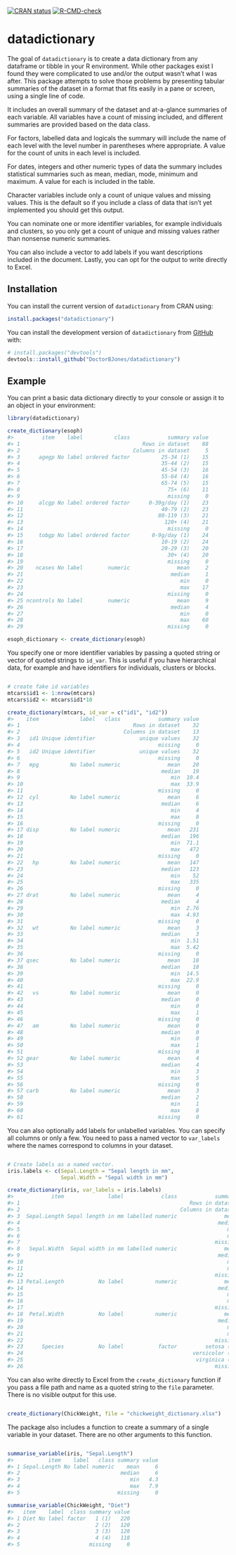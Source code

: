 
<!-- badges: start --> 
[![CRAN status](https://www.r-pkg.org/badges/version/datadictionary)](https://cran.r-project.org/package=datadictionary)
[![R-CMD-check](https://github.com/DoctorBJones/datadictionary/actions/workflows/R-CMD-check.yaml/badge.svg)](https://github.com/DoctorBJones/datadictionary/actions/workflows/R-CMD-check.yaml)
<!-- badges: end -->

# datadictionary

The goal of `datadictionary` is to create a data dictionary from any
dataframe or tibble in your R environment. While other packages exist I
found they were complicated to use and/or the output wasn’t what I was
after. This package attempts to solve those problems by presenting
tabular summaries of the dataset in a format that fits easily in a pane
or screen, using a single line of code.

It includes an overall summary of the dataset and at-a-glance summaries
of each variable. All variables have a count of missing included, and
different summaries are provided based on the data class.

For factors, labelled data and logicals the summary will include the
name of each level with the level number in parentheses where
appropriate. A value for the count of units in each level is included.

For dates, integers and other numeric types of data the summary includes
statistical summaries such as mean, median, mode, minimum and maximum. A
value for each is included in the table.

Character variables include only a count of unique values and missing
values. This is the default so if you include a class of data that isn’t
yet implemented you should get this output.

You can nominate one or more identifier variables, for example
individuals and clusters, so you only get a count of unique and missing
values rather than nonsense numeric summaries.

You can also include a vector to add labels if you want descriptions
included in the document. Lastly, you can opt for the output to write
directly to Excel.

## Installation

You can install the current version of `datadictionary` from CRAN using:

``` r
install.packages("datadictionary")
```

You can install the development version of `datadictionary` from
[GitHub](https://github.com/) with:

``` r
# install.packages("devtools")
devtools::install_github("DoctorBJones/datadictionary")
```

## Example

You can print a basic data dictionary directly to your console or assign
it to an object in your environment:

``` r
library(datadictionary)

create_dictionary(esoph)
#>         item    label          class            summary value
#> 1                                       Rows in dataset    88
#> 2                                    Columns in dataset     5
#> 3      agegp No label ordered factor          25-34 (1)    15
#> 4                                             35-44 (2)    15
#> 5                                             45-54 (3)    16
#> 6                                             55-64 (4)    16
#> 7                                             65-74 (5)    15
#> 8                                               75+ (6)    11
#> 9                                               missing     0
#> 10     alcgp No label ordered factor      0-39g/day (1)    23
#> 11                                            40-79 (2)    23
#> 12                                           80-119 (3)    21
#> 13                                             120+ (4)    21
#> 14                                              missing     0
#> 15     tobgp No label ordered factor       0-9g/day (1)    24
#> 16                                            10-19 (2)    24
#> 17                                            20-29 (3)    20
#> 18                                              30+ (4)    20
#> 19                                              missing     0
#> 20    ncases No label        numeric               mean     2
#> 21                                               median     1
#> 22                                                  min     0
#> 23                                                  max    17
#> 24                                              missing     0
#> 25 ncontrols No label        numeric               mean     9
#> 26                                               median     4
#> 27                                                  min     0
#> 28                                                  max    60
#> 29                                              missing     0

esoph_dictionary <- create_dictionary(esoph)
```

You specify one or more identifier variables by passing a quoted string
or vector of quoted strings to `id_var`. This is useful if you have
hierarchical data, for example and have identifiers for individuals,
clusters or blocks.

``` r

# create fake id variables
mtcars$id1 <- 1:nrow(mtcars)
mtcars$id2 <- mtcars$id1*10

create_dictionary(mtcars, id_var = c("id1", "id2"))
#>    item             label   class            summary value
#> 1                                    Rows in dataset    32
#> 2                                 Columns in dataset    13
#> 3   id1 Unique identifier              unique values    32
#> 4                                            missing     0
#> 5   id2 Unique identifier              unique values    32
#> 6                                            missing     0
#> 7   mpg          No label numeric               mean    20
#> 8                                             median    19
#> 9                                                min  10.4
#> 10                                               max  33.9
#> 11                                           missing     0
#> 12  cyl          No label numeric               mean     6
#> 13                                            median     6
#> 14                                               min     4
#> 15                                               max     8
#> 16                                           missing     0
#> 17 disp          No label numeric               mean   231
#> 18                                            median   196
#> 19                                               min  71.1
#> 20                                               max   472
#> 21                                           missing     0
#> 22   hp          No label numeric               mean   147
#> 23                                            median   123
#> 24                                               min    52
#> 25                                               max   335
#> 26                                           missing     0
#> 27 drat          No label numeric               mean     4
#> 28                                            median     4
#> 29                                               min  2.76
#> 30                                               max  4.93
#> 31                                           missing     0
#> 32   wt          No label numeric               mean     3
#> 33                                            median     3
#> 34                                               min  1.51
#> 35                                               max  5.42
#> 36                                           missing     0
#> 37 qsec          No label numeric               mean    18
#> 38                                            median    18
#> 39                                               min  14.5
#> 40                                               max  22.9
#> 41                                           missing     0
#> 42   vs          No label numeric               mean     0
#> 43                                            median     0
#> 44                                               min     0
#> 45                                               max     1
#> 46                                           missing     0
#> 47   am          No label numeric               mean     0
#> 48                                            median     0
#> 49                                               min     0
#> 50                                               max     1
#> 51                                           missing     0
#> 52 gear          No label numeric               mean     4
#> 53                                            median     4
#> 54                                               min     3
#> 55                                               max     5
#> 56                                           missing     0
#> 57 carb          No label numeric               mean     3
#> 58                                            median     2
#> 59                                               min     1
#> 60                                               max     8
#> 61                                           missing     0
```

You can also optionally add labels for unlabelled variables. You can
specify all columns or only a few. You need to pass a named vector to
`var_labels` where the names correspond to columns in your dataset.

``` r

# Create labels as a named vector. 
iris.labels <- c(Sepal.Length = "Sepal length in mm", 
                 Sepal.Width = "Sepal width in mm")

create_dictionary(iris, var_labels = iris.labels)
#>            item              label            class            summary value
#> 1                                                      Rows in dataset   150
#> 2                                                   Columns in dataset     5
#> 3  Sepal.Length Sepal length in mm labelled numeric               mean     6
#> 4                                                               median     6
#> 5                                                                  min   4.3
#> 6                                                                  max   7.9
#> 7                                                              missing     0
#> 8   Sepal.Width  Sepal width in mm labelled numeric               mean     3
#> 9                                                               median     3
#> 10                                                                 min     2
#> 11                                                                 max   4.4
#> 12                                                             missing     0
#> 13 Petal.Length           No label          numeric               mean     4
#> 14                                                              median     4
#> 15                                                                 min     1
#> 16                                                                 max   6.9
#> 17                                                             missing     0
#> 18  Petal.Width           No label          numeric               mean     1
#> 19                                                              median     1
#> 20                                                                 min   0.1
#> 21                                                                 max   2.5
#> 22                                                             missing     0
#> 23      Species           No label           factor         setosa (1)    50
#> 24                                                      versicolor (2)    50
#> 25                                                       virginica (3)    50
#> 26                                                             missing     0
```

You can also write directly to Excel from the `create_dictionary`
function if you pass a file path and name as a quoted string to the
`file` parameter. There is no visible output for this use.

``` r

create_dictionary(ChickWeight, file = "chickweight_dictionary.xlsx")
```

The package also includes a function to create a summary of a single
variable in your dataset. There are no other arguments to this function.

``` r

summarise_variable(iris, "Sepal.Length")
#>           item    label   class summary value
#> 1 Sepal.Length No label numeric    mean     6
#> 2                                median     6
#> 3                                   min   4.3
#> 4                                   max   7.9
#> 5                               missing     0

summarise_variable(ChickWeight, "Diet")
#>   item    label  class summary value
#> 1 Diet No label factor   1 (1)   220
#> 2                        2 (2)   120
#> 3                        3 (3)   120
#> 4                        4 (4)   118
#> 5                      missing     0
```
